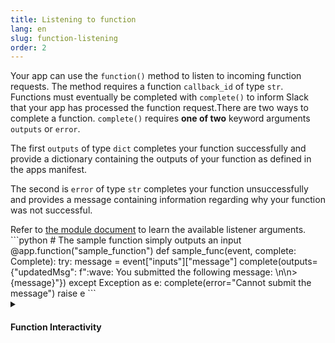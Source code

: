 ```yaml
---
title: Listening to function
lang: en
slug: function-listening
order: 2
---
```


<div class="section-content">

Your app can use the `function()` method to listen to incoming function requests. The method requires a function `callback_id` of type `str`. Functions must eventually be completed with `complete()` to inform Slack that your app has processed the function request.There are two ways to complete a function. `complete()` requires **one of two** keyword arguments `outputs` or `error`.

The first `outputs` of type `dict` completes your function successfully and provide a dictionary containing the outputs of your function as defined in the apps manifest.

The second is `error` of type `str` completes your function unsuccessfully and provides a message containing information regarding why your function was not successful.

</div>

<div>
<span class="annotation">Refer to <a href="https://slack.dev/bolt-python/api-docs/slack_bolt/kwargs_injection/args.html" target="_blank">the module document</a> to learn the available listener arguments.</span>
```python
# The sample function simply outputs an input
@app.function("sample_function")
def sample_func(event, complete: Complete):
    try:
        message = event["inputs"]["message"]
        complete(outputs={"updatedMsg": f":wave: You submitted the following message: \n\n>{message}"})
    except Exception as e:
        complete(error="Cannot submit the message")
        raise e
```
</div>

<details class="secondary-wrapper">
<summary markdown="0">
<h4 class="secondary-header">Function Interactivity</h4>
</summary>

<div class="secondary-content" markdown="0">

`Function()` returns a `SlackFunction` object. It is used by your App to listen to interactive behaviors such as [actions](bolt-python/concepts#action-respond) and [views](http://localhost:4000/bolt-python/concepts#view_submissions) that functions can create.

These listeners behave similarly to the ones assigned directly to your App. the notable difference is that `complete()` must be call once your function is completed.

</div>

```python
@app.function("sample_function")
def sample_func(event, complete: Complete):
    try:
        client.chat_postMessage(
            channel="a-channel-id",
            text="A new button appears",
            blocks=[
                {
                    "type": "actions",
                    "block_id": "approve-button",
                    "elements": [
                        {
                            "type": "button",
                            "text": {
                                "type": "plain_text",
                                "text": "Click",
                            },
                            "action_id": "sample_action",
                            "style": "primary",
                        },
                    ],
                },
            ],
        )
    except Exception as e:
        complete(error="Cannot post message")
        raise e

@sample_func.action("sample_action")
def update_message(ack, body, client, complete):
    try:
        ack()
        if "container" in body and "message_ts" in body["container"]:
            client.reactions_add(
                name="white_check_mark",
                channel=body["channel"]["id"],
                timestamp=body["container"]["message_ts"],
            )
        complete()
    except Exception as e:
        logger.error(e)
        complete(error="Cannot react to message")
        raise e
```

</details>
